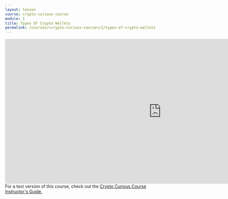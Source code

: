 ```yaml
---
layout: lesson
course: crypto-curious-course
module: 1
title: Types Of Crypto Wallets
permalink: /courses/<crypto-curious-course>/1/types-of-crypto-wallets
---
```


<iframe src="https://www.youtube.com/embed/_xDvGdkyJQs" width="1024" height="475" frameborder="0" allowfullscreen="allowfullscreen"></iframe>

<span class="openingParagraph">
For a text version of this course, check out the <a href="https://ccc.weteachblockchain.org/">Crypto Curious Course Instructor's Guide.</a>
</span>